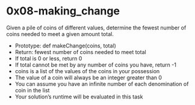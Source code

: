 # 0x08-making_change

Given a pile of coins of different values, determine the fewest number of coins needed to meet a given amount total.

+ Prototype: def makeChange(coins, total)
+ Return: fewest number of coins needed to meet total
+ If total is 0 or less, return 0
+ If total cannot be met by any number of coins you have, return -1
+ coins is a list of the values of the coins in your possession
+ The value of a coin will always be an integer greater than 0
+ You can assume you have an infinite number of each denomination of coin in the list
+ Your solution’s runtime will be evaluated in this task
